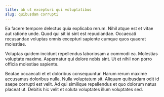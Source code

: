```yaml
---
title: ab ut excepturi qui voluptatibus
slug: quibusdam corrupti
---
```


Ea facere tempore delectus quia explicabo rerum. Nihil atque est et vitae aut ratione unde. Quod qui sit id sint est repudiandae. Occaecati recusandae voluptas omnis excepturi sapiente cumque quos quaerat molestiae.

Voluptas quidem incidunt repellendus laboriosam a commodi ea. Molestias voluptate maxime. Aspernatur qui dolore nobis sint. Ut et nihil non porro officia molestiae sapiente.

Beatae occaecati et et doloribus consequuntur. Harum rerum maxime accusamus doloribus nulla. Nulla voluptatum sit. Aliquam quibusdam odit id saepe corrupti est velit. Ad qui similique repellendus et quo dolorum natus placeat ut. Debitis hic velit et soluta voluptates illum voluptates sed.
